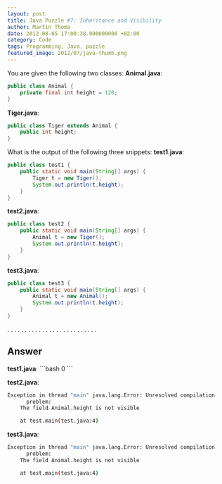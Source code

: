 ```yaml
---
layout: post
title: Java Puzzle #7: Inheritance and Visibility
author: Martin Thoma
date: 2012-08-05 17:00:38.000000000 +02:00
category: Code
tags: Programming, Java, puzzle
featured_image: 2012/07/java-thumb.png
---
```

You are given the following two classes:
<strong>Animal.java</strong>:
```java
public class Animal {
    private final int height = 120;
}
```

<strong>Tiger.java</strong>:
```java
public class Tiger extends Animal {
    public int height;
}
```

What is the output of the following three snippets:
<strong>test1.java</strong>:
```java
public class test1 {
    public static void main(String[] args) {
        Tiger t = new Tiger();
        System.out.println(t.height);
    }
}
```

<strong>test2.java</strong>:
```java
public class test2 {
    public static void main(String[] args) {
        Animal t = new Tiger();
        System.out.println(t.height);
    }
}
```

<strong>test3.java</strong>:
```java
public class test3 {
    public static void main(String[] args) {
        Animal t = new Animal();
        System.out.println(t.height);
    }
}
```

.
.
.
.
.
.
.
.
.
.
.
.
.
.
.
.
.
.
.
.
.
.
.
.
.
.


<h2>Answer</h2>
<strong>test1.java</strong>:
```bash
0
```

<strong>test2.java</strong>:
```bash
Exception in thread "main" java.lang.Error: Unresolved compilation 
      problem: 
	The field Animal.height is not visible

	at test.main(test.java:4)
```

<strong>test3.java</strong>:
```bash
Exception in thread "main" java.lang.Error: Unresolved compilation 
      problem: 
	The field Animal.height is not visible

	at test.main(test.java:4)
```
